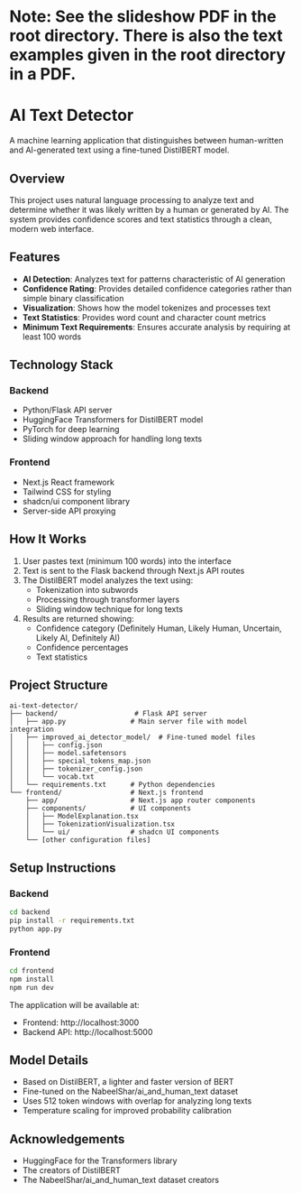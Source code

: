 # Note: See the slideshow PDF in the root directory. There is also the text examples given in the root directory in a PDF.


# AI Text Detector

A machine learning application that distinguishes between human-written and AI-generated text using a fine-tuned DistilBERT model.

## Overview

This project uses natural language processing to analyze text and determine whether it was likely written by a human or generated by AI. The system provides confidence scores and text statistics through a clean, modern web interface.

## Features

- **AI Detection**: Analyzes text for patterns characteristic of AI generation
- **Confidence Rating**: Provides detailed confidence categories rather than simple binary classification
- **Visualization**: Shows how the model tokenizes and processes text
- **Text Statistics**: Provides word count and character count metrics
- **Minimum Text Requirements**: Ensures accurate analysis by requiring at least 100 words

## Technology Stack

### Backend
- Python/Flask API server
- HuggingFace Transformers for DistilBERT model
- PyTorch for deep learning
- Sliding window approach for handling long texts

### Frontend
- Next.js React framework
- Tailwind CSS for styling
- shadcn/ui component library
- Server-side API proxying

## How It Works

1. User pastes text (minimum 100 words) into the interface
2. Text is sent to the Flask backend through Next.js API routes
3. The DistilBERT model analyzes the text using:
   - Tokenization into subwords
   - Processing through transformer layers
   - Sliding window technique for long texts
4. Results are returned showing:
   - Confidence category (Definitely Human, Likely Human, Uncertain, Likely AI, Definitely AI)
   - Confidence percentages
   - Text statistics

## Project Structure

```
ai-text-detector/
├── backend/                   # Flask API server
│   ├── app.py                # Main server file with model integration
│   ├── improved_ai_detector_model/  # Fine-tuned model files
│   │   ├── config.json
│   │   ├── model.safetensors
│   │   ├── special_tokens_map.json
│   │   ├── tokenizer_config.json
│   │   └── vocab.txt
│   └── requirements.txt      # Python dependencies
└── frontend/                 # Next.js frontend
    ├── app/                  # Next.js app router components
    ├── components/           # UI components
    │   ├── ModelExplanation.tsx
    │   ├── TokenizationVisualization.tsx
    │   └── ui/               # shadcn UI components
    └── [other configuration files]
```

## Setup Instructions

### Backend
```bash
cd backend
pip install -r requirements.txt
python app.py
```

### Frontend
```bash
cd frontend
npm install
npm run dev
```

The application will be available at:
- Frontend: http://localhost:3000
- Backend API: http://localhost:5000

## Model Details

- Based on DistilBERT, a lighter and faster version of BERT
- Fine-tuned on the NabeelShar/ai_and_human_text dataset
- Uses 512 token windows with overlap for analyzing long texts
- Temperature scaling for improved probability calibration

## Acknowledgements

- HuggingFace for the Transformers library
- The creators of DistilBERT
- The NabeelShar/ai_and_human_text dataset creators
